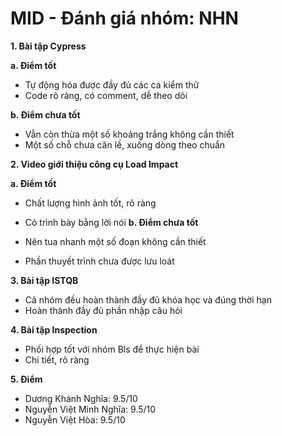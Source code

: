 # MID - Đánh giá nhóm: NHN
**1. Bài tập Cypress**

**a. Điểm tốt**

- Tự động hóa được đầy đủ các ca kiểm thử
- Code rõ ràng, có comment, dễ theo dõi

**b. Điểm chưa tốt**

- Vẫn còn thừa một số khoảng trắng không cần thiết
- Một số chỗ chưa căn lề, xuống dòng theo chuẩn

**2. Video giới thiệu công cụ Load Impact**

**a. Điểm tốt**

- Chất lượng hình ảnh tốt, rõ ràng
- Có trình bày bằng lời nói
**b. Điểm chưa tốt**

- Nên tua nhanh một số đoạn không cần thiết
- Phần thuyết trình chưa được lưu loát

**3. Bài tập ISTQB**

- Cả nhóm đều hoàn thành đầy đủ khóa học và đúng thời hạn
- Hoàn thành đầy đủ phần nhập câu hỏi

**4. Bài tập Inspection**

- Phối hợp tốt với nhóm Bls để thực hiện bài
- Chi tiết, rõ ràng

**5. Điểm**

- Dương Khánh Nghĩa: 9.5/10
- Nguyễn Việt Minh Nghĩa: 9.5/10
- Nguyễn Việt Hòa: 9.5/10
